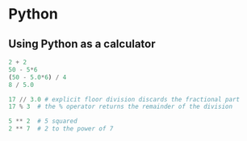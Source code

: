 # Python

## Using Python as a calculator

```python
2 + 2
50 - 5*6
(50 - 5.0*6) / 4
8 / 5.0

17 // 3.0 # explicit floor division discards the fractional part
17 % 3  # the % operator returns the remainder of the division

5 ** 2  # 5 squared
2 ** 7  # 2 to the power of 7
```
